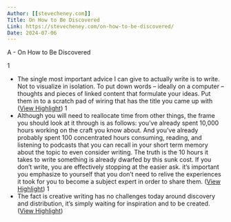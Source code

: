 ```yaml
---
Author: [[stevecheney.com]]
Title: On How to Be Discovered
Link: https://stevecheney.com/on-how-to-be-discovered/
Date: 2024-07-06
---
```

A - On How to Be Discovered

1
- The single most important advice I can give to actually write is to write. Not to visualize in isolation. To put down words – ideally on a computer – thoughts and pieces of linked content that formulate your ideas. Put them in to a scratch pad of wiring that has the title you came up with ([View Highlight](https://instapaper.com/read/1499972650/19359224))
1
- Although you will need to reallocate time from other things, the frame you should look at it through is as follows: you’ve already spent 10,000 hours working on the craft you know about. And you’ve already probably spent 100 concentrated hours consuming, reading, and listening to podcasts that you can recall in your short term memory about the topic to even consider writing. The truth is the 10 hours it takes to write something is already dwarfed by this sunk cost. If you don’t write, you are effectively stopping at the easier ask. it’s important you emphasize to yourself that you don’t need to relive the experiences it took for you to become a subject expert in order to share them. ([View Highlight](https://instapaper.com/read/1499972650/19359228))
1
- The fact is creative writing has no challenges today around discovery and distribution, it’s simply waiting for inspiration and to be created. ([View Highlight](https://instapaper.com/read/1499972650/19359229))
